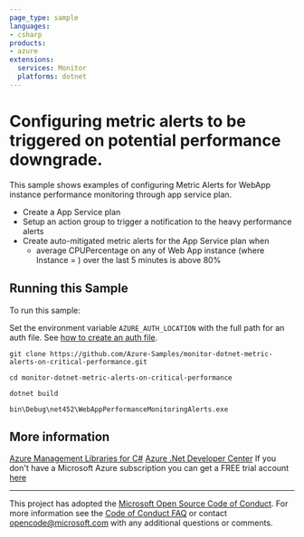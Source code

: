 ```yaml
---
page_type: sample
languages:
- csharp
products:
- azure
extensions:
  services: Monitor
  platforms: dotnet
---
```


# Configuring metric alerts to be triggered on potential performance downgrade. #

 This sample shows examples of configuring Metric Alerts for WebApp instance performance monitoring through app service plan.
  - Create a App Service plan
  - Setup an action group to trigger a notification to the heavy performance alerts
  - Create auto-mitigated metric alerts for the App Service plan when
    - average CPUPercentage on any of Web App instance (where Instance = ) over the last 5 minutes is above 80%


## Running this Sample ##

To run this sample:

Set the environment variable `AZURE_AUTH_LOCATION` with the full path for an auth file. See [how to create an auth file](https://github.com/Azure/azure-libraries-for-net/blob/master/AUTH.md).

    git clone https://github.com/Azure-Samples/monitor-dotnet-metric-alerts-on-critical-performance.git

    cd monitor-dotnet-metric-alerts-on-critical-performance

    dotnet build

    bin\Debug\net452\WebAppPerformanceMonitoringAlerts.exe

## More information ##

[Azure Management Libraries for C#](https://github.com/Azure/azure-sdk-for-net/tree/Fluent)
[Azure .Net Developer Center](https://azure.microsoft.com/en-us/develop/net/)
If you don't have a Microsoft Azure subscription you can get a FREE trial account [here](http://go.microsoft.com/fwlink/?LinkId=330212)

---

This project has adopted the [Microsoft Open Source Code of Conduct](https://opensource.microsoft.com/codeofconduct/). For more information see the [Code of Conduct FAQ](https://opensource.microsoft.com/codeofconduct/faq/) or contact [opencode@microsoft.com](mailto:opencode@microsoft.com) with any additional questions or comments.